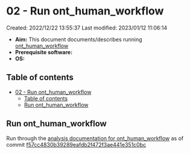 # 02 - Run ont_human_workflow

Created: 2022/12/22 13:55:37
Last modified: 2023/01/12 11:06:14

- **Aim:** This document documents/describes running [ont_human_workflow](https://github.com/leahkemp/ont_human_workflow)
- **Prerequisite software:**
- **OS:**

## Table of contents

- [02 - Run ont\_human\_workflow](#02---run-ont_human_workflow)
  - [Table of contents](#table-of-contents)
  - [Run ont\_human\_workflow](#run-ont_human_workflow)

## Run ont_human_workflow

Run through the [analysis documentation for ont_human_workflow](https://github.com/leahkemp/ont_human_workflow/tree/f57cc4830b39289eafdb2f472f3ae441e351c0bc/docs/analysis_docs) as of commit [f57cc4830b39289eafdb2f472f3ae441e351c0bc](https://github.com/leahkemp/ont_human_workflow/tree/f57cc4830b39289eafdb2f472f3ae441e351c0bc)
